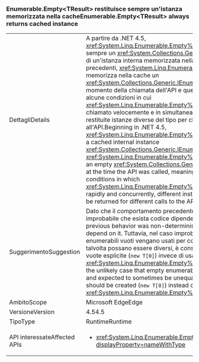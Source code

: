 ### <a name="enumerableemptylttresultgt-always-returns-cached-instance"></a><span data-ttu-id="5723c-101">Enumerable.Empty&lt;TResult&gt; restituisce sempre un'istanza memorizzata nella cache</span><span class="sxs-lookup"><span data-stu-id="5723c-101">Enumerable.Empty&lt;TResult&gt; always returns cached instance</span></span>

|   |   |
|---|---|
|<span data-ttu-id="5723c-102">Dettagli</span><span class="sxs-lookup"><span data-stu-id="5723c-102">Details</span></span>|<span data-ttu-id="5723c-103">A partire da .NET 4.5, <xref:System.Linq.Enumerable.Empty%60%601> restituisce sempre un <xref:System.Collections.Generic.IEnumerable%601> di un'istanza interna memorizzata nella cache. Nelle versioni precedenti, <xref:System.Linq.Enumerable.Empty%60%601> memorizza nella cache un <xref:System.Collections.Generic.IEnumerable%601> vuoto al momento della chiamata dell'API e questo significa che in alcune condizioni in cui <xref:System.Linq.Enumerable.Empty%60%601> viene chiamato velocemente e in simultanea, possono essere restituite istanze diverse del tipo per chiamate diverse all'API.</span><span class="sxs-lookup"><span data-stu-id="5723c-103">Beginning in .NET 4.5, <xref:System.Linq.Enumerable.Empty%60%601> always returns a cached internal instance <xref:System.Collections.Generic.IEnumerable%601>.Previously, <xref:System.Linq.Enumerable.Empty%60%601> would cache an empty <xref:System.Collections.Generic.IEnumerable%601> at the time the API was called, meaning that in some conditions in which <xref:System.Linq.Enumerable.Empty%60%601> was called rapidly and concurrently, different instances of the type could be returned for different calls to the API.</span></span>|
|<span data-ttu-id="5723c-104">Suggerimento</span><span class="sxs-lookup"><span data-stu-id="5723c-104">Suggestion</span></span>|<span data-ttu-id="5723c-105">Dato che il comportamento precedente è non deterministico, è improbabile che esista codice dipendente.</span><span class="sxs-lookup"><span data-stu-id="5723c-105">Because the previous behavior was non-deterministic, code is unlikely to depend on it.</span></span> <span data-ttu-id="5723c-106">Tuttavia, nel caso improbabile che i tipi enumerabili vuoti vengano usati per confronti prevedendo che talvolta possano essere diversi, è consigliabile creare matrici vuote esplicite (<code>new T[0]</code>) invece di usare <xref:System.Linq.Enumerable.Empty%60%601>.</span><span class="sxs-lookup"><span data-stu-id="5723c-106">However, in the unlikely case that empty enumerables are being compared and expected to sometimes be unequal, explicit empty arrays should be created (<code>new T[0]</code>) instead of using <xref:System.Linq.Enumerable.Empty%60%601>.</span></span>|
|<span data-ttu-id="5723c-107">Ambito</span><span class="sxs-lookup"><span data-stu-id="5723c-107">Scope</span></span>|<span data-ttu-id="5723c-108">Microsoft Edge</span><span class="sxs-lookup"><span data-stu-id="5723c-108">Edge</span></span>|
|<span data-ttu-id="5723c-109">Versione</span><span class="sxs-lookup"><span data-stu-id="5723c-109">Version</span></span>|<span data-ttu-id="5723c-110">4.5</span><span class="sxs-lookup"><span data-stu-id="5723c-110">4.5</span></span>|
|<span data-ttu-id="5723c-111">Tipo</span><span class="sxs-lookup"><span data-stu-id="5723c-111">Type</span></span>|<span data-ttu-id="5723c-112">Runtime</span><span class="sxs-lookup"><span data-stu-id="5723c-112">Runtime</span></span>|
|<span data-ttu-id="5723c-113">API interessate</span><span class="sxs-lookup"><span data-stu-id="5723c-113">Affected APIs</span></span>|<ul><li><xref:System.Linq.Enumerable.Empty%60%601?displayProperty=nameWithType></li></ul>|


